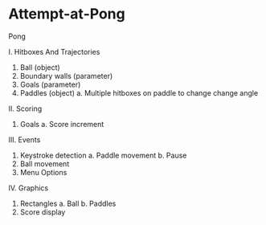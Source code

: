 # Attempt-at-Pong
Pong


I. Hitboxes And Trajectories

  1. Ball (object)
  2. Boundary walls (parameter)
  3. Goals (parameter)
  4. Paddles (object)
    a. Multiple hitboxes on paddle to change change angle
  
II. Scoring

  1. Goals
    a. Score increment
    
III. Events 

  1. Keystroke detection
    a. Paddle movement
    b. Pause
  2. Ball movement
  3. Menu Options
  
IV. Graphics
  
  1. Rectangles
    a. Ball
    b. Paddles
  2. Score display
  
